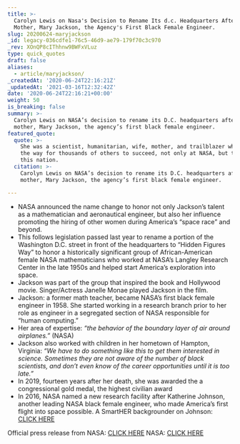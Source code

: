 ```yaml
---
title: >-
  Carolyn Lewis on Nasa's Decision to Rename Its d.c. Headquarters After Her
  Mother, Mary Jackson, the Agency's First Black Female Engineer.
slug: 20200624-maryjackson
_id: legacy-036cdfe1-76c5-46d9-ae79-179f70c3c970
_rev: XOnQP8cIThhnw9BWFxVLuz
type: quick_quotes
draft: false
aliases:
  - article/maryjackson/
_createdAt: '2020-06-24T22:16:21Z'
_updatedAt: '2021-03-16T12:32:42Z'
date: '2020-06-24T22:16:21+00:00'
weight: 50
is_breaking: false
summary: >-
  Carolyn Lewis on NASA’s decision to rename its D.C. headquarters after her
  mother, Mary Jackson, the agency’s first black female engineer.
featured_quote:
  quote: >-
    She was a scientist, humanitarian, wife, mother, and trailblazer who paved
    the way for thousands of others to succeed, not only at NASA, but throughout
    this nation.
  citation: >-
    Carolyn Lewis on NASA’s decision to rename its D.C. headquarters after her
    mother, Mary Jackson, the agency’s first black female engineer.

---
```

* NASA announced the name change to honor not only Jackson’s talent as a mathematician and aeronautical engineer, but also her influence promoting the hiring of other women during America’s “space race” and beyond.
* This follows legislation passed last year to rename a portion of the Washington D.C. street in front of the headquarters to “Hidden Figures Way” to honor a historically significant group of African-American female NASA mathematicians who worked at NASA’s Langley Research Center in the late 1950s and helped start America’s exploration into space.
* Jackson was part of the group that inspired the book and Hollywood movie. Singer/Actress Janelle Monae played Jackson in the film.
* Jackson: a former math teacher, became NASA’s first black female engineer in 1958. She started working in a research branch prior to her role as engineer in a segregated section of NASA responsible for “human computing.”
* Her area of expertise: _“the behavior of the boundary layer of air around airplanes.”_ (NASA)
* Jackson also worked with children in her hometown of Hampton, Virginia: _“We have to do something like this to get them interested in science. Sometimes they are not aware of the number of black scientists, and don’t even know of the career opportunities until it is too late.”_
* In 2019, fourteen years after her death, she was awarded the a congressional gold medal, the highest civilian award
* In 2016, NASA named a new research facility after Katherine Johnson, another leading NASA black female engineer, who made America’s first flight into space possible. A SmartHER backgrounder on Johnson: [CLICK HERE](https://smarthernews.com/katherine-johnson/)

Official press release from NASA: [CLICK HERE](https://www.nasa.gov/press-release/nasa-names-headquarters-after-hidden-figure-mary-w-jackson) NASA: [CLICK HERE](https://www.nasa.gov/press-release/nasa-names-headquarters-after-hidden-figure-mary-w-jackson)